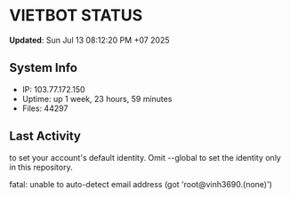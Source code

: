 # VIETBOT STATUS
**Updated**: Sun Jul 13 08:12:20 PM +07 2025

## System Info
- IP: 103.77.172.150
- Uptime: up 1 week, 23 hours, 59 minutes
- Files: 44297

## Last Activity

to set your account's default identity.
Omit --global to set the identity only in this repository.

fatal: unable to auto-detect email address (got 'root@vinh3690.(none)')
